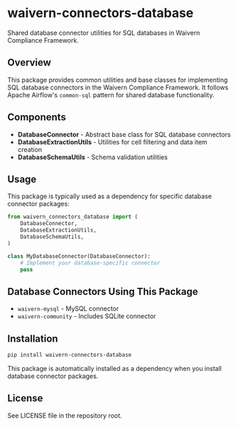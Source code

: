 # waivern-connectors-database

Shared database connector utilities for SQL databases in Waivern Compliance Framework.

## Overview

This package provides common utilities and base classes for implementing SQL database connectors in the Waivern Compliance Framework. It follows Apache Airflow's `common-sql` pattern for shared database functionality.

## Components

- **DatabaseConnector** - Abstract base class for SQL database connectors
- **DatabaseExtractionUtils** - Utilities for cell filtering and data item creation
- **DatabaseSchemaUtils** - Schema validation utilities

## Usage

This package is typically used as a dependency for specific database connector packages:

```python
from waivern_connectors_database import (
    DatabaseConnector,
    DatabaseExtractionUtils,
    DatabaseSchemaUtils,
)

class MyDatabaseConnector(DatabaseConnector):
    # Implement your database-specific connector
    pass
```

## Database Connectors Using This Package

- `waivern-mysql` - MySQL connector
- `waivern-community` - Includes SQLite connector

## Installation

```bash
pip install waivern-connectors-database
```

This package is automatically installed as a dependency when you install database connector packages.

## License

See LICENSE file in the repository root.
